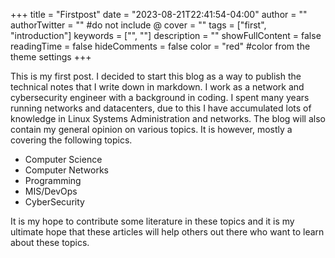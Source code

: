 +++
title = "Firstpost"
date = "2023-08-21T22:41:54-04:00"
author = ""
authorTwitter = "" #do not include @
cover = ""
tags = ["first", "introduction"]
keywords = ["", ""]
description = ""
showFullContent = false
readingTime = false
hideComments = false
color = "red" #color from the theme settings
+++

This is my first post.  I decided to start this blog as a way to publish the technical notes that I write down in markdown.  I work as a network and cybersecurity engineer with a background in coding.  I spent many years running networks and datacenters, due to this I have accumulated lots of knowledge in Linux Systems Administration and networks.  The blog will also contain my general opinion on various topics.  It is however, mostly a covering the following topics.

- Computer Science
- Computer Networks
- Programming
- MIS/DevOps
- CyberSecurity

It is my hope to contribute some literature in these topics and it is my ultimate hope that these articles will help others out there who want to learn about these topics.
